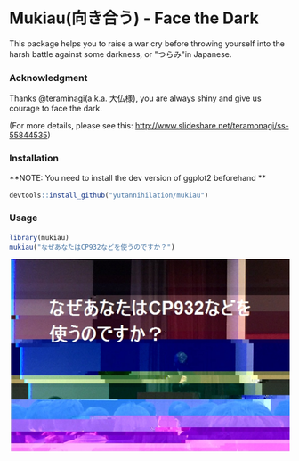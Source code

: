 Mukiau(向き合う) - Face the Dark
============================

This package helps you to raise a war cry before throwing yourself into the harsh battle against some darkness, or "つらみ"in Japanese.

### Acknowledgment

Thanks @teraminagi(a.k.a. 大仏様), you are always shiny and give us courage to face the dark.

(For more details, please see this: http://www.slideshare.net/teramonagi/ss-55844535)

### Installation

**NOTE: You need to install the dev version of ggplot2 beforehand **

```r
devtools::install_github("yutannihilation/mukiau")
```

### Usage

```r
library(mukiau)
mukiau("なぜあなたはCP932などを使うのですか？")
```

![](example.jpg)

